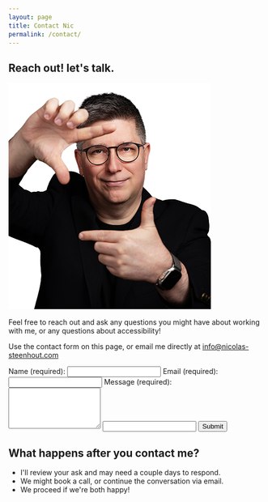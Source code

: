 ```yaml
---
layout: page
title: Contact Nic
permalink: /contact/
---
```


## Reach out! let's talk.
<div class="grid-reflow">
    <div>
    <p><img src="/img/nicolas-steenhout-frame.png" alt="Head and shoulder portrait of Nic Steenhout holding his hands in front of his face, forming a lose frame."></p>
   

<p>Feel free to reach out and ask any questions you might have about working with me, or any questions about accessibility!</p>

<p>Use the contact form on this page, or email me directly at <a href="info@nicolas-steenhout.com">info@nicolas-steenhout.com</a></p>
</div>
  <div>
   
<form action="https://usebasin.com/f/f369a9edd4dd" method="POST">
    <label for="name" autocomplete="on">Name <span aria-hidden="true">(required)</span>:</label>
    <input type="text" id="name" name="name" aria-required="true">
     <label for="email" autocomplete="on">Email <span aria-hidden="true">(required)</span>:</label>
   <input type="email" id="email" name="email" aria-required="true">
    <label for="msg">Message <span aria-hidden="true">(required)</span>:</label>
    <textarea id="msg" name="msg" rows="5" cols="20" aria-required="true"></textarea>
    <input class="a11y-hidden" id="honey" name="honey" aria-label="Bot trap. Do not fill" tabindex="-1">
   <input type="submit" value="Submit">
</form>
  </div>
</div>



## What happens after you contact me?

* I'll review your ask and may need a couple days to respond.
* We might book a call, or continue the conversation via email.
* We proceed if we're both happy!

